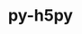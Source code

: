 ---
title: "py-h5py"
layout: cache
categories: [package, develop-2024-03-10]
meta: {"versions": ["3.8.0"], "compilers": ["apple-clang@=15.0.0", "cce@=15.0.1", "gcc@=11.1.0", "gcc@=11.4.0", "gcc@=9.4.0", "oneapi@=2024.0.0"], "oss": ["rhel8", "ubuntu20.04", "ubuntu22.04", "ventura"], "platforms": ["darwin", "linux"], "targets": ["aarch64", "neoverse_v1", "neoverse_v2", "ppc64le", "x86_64_v3", "zen4"], "stacks": ["data-vis-sdk", "e4s", "e4s-cray-rhel", "e4s-neoverse-v2", "e4s-neoverse_v1", "e4s-oneapi", "e4s-power", "ml-darwin-aarch64-mps", "ml-linux-x86_64-cpu", "ml-linux-x86_64-cuda", "ml-linux-x86_64-rocm", "root"], "num_specs": 25, "num_specs_by_stack": {"root": 25, "ml-darwin-aarch64-mps": 1, "e4s-cray-rhel": 2, "e4s-power": 2, "data-vis-sdk": 2, "e4s-neoverse_v1": 4, "e4s-neoverse-v2": 4, "e4s": 4, "ml-linux-x86_64-cpu": 2, "ml-linux-x86_64-cuda": 2, "ml-linux-x86_64-rocm": 1, "e4s-oneapi": 2}}
spec_details: [{"hash": "3frxlfulnpgb66whugkzhlwzlsqbkho2", "compiler": "apple-clang@=15.0.0", "versions": ["3.8.0"], "os": "ventura", "platform": "darwin", "target": "aarch64", "variants": ["build_system=python_pip", "+mpi"], "stacks": ["root", "ml-darwin-aarch64-mps"], "size": "-", "tarball": "https://binaries.spack.io/releases/develop-2024-03-10/build_cache/darwin-ventura-aarch64/apple-clang-15.0.0/py-h5py-3.8.0/darwin-ventura-aarch64-apple-clang-15.0.0-py-h5py-3.8.0-3frxlfulnpgb66whugkzhlwzlsqbkho2.spack"}, {"hash": "slhfz2zuuvsqlzdn3fr4iqzo4bh6c7d6", "compiler": "cce@=15.0.1", "versions": ["3.8.0"], "os": "rhel8", "platform": "linux", "target": "zen4", "variants": ["build_system=python_pip", "~mpi"], "stacks": ["e4s-cray-rhel", "root"], "size": "-", "tarball": "https://binaries.spack.io/releases/develop-2024-03-10/build_cache/linux-rhel8-zen4/cce-15.0.1/py-h5py-3.8.0/linux-rhel8-zen4-cce-15.0.1-py-h5py-3.8.0-slhfz2zuuvsqlzdn3fr4iqzo4bh6c7d6.spack"}, {"hash": "y75ks67kkwvd3axboswer4as3azrbnkl", "compiler": "cce@=15.0.1", "versions": ["3.8.0"], "os": "rhel8", "platform": "linux", "target": "zen4", "variants": ["build_system=python_pip", "+mpi"], "stacks": ["e4s-cray-rhel", "root"], "size": "-", "tarball": "https://binaries.spack.io/releases/develop-2024-03-10/build_cache/linux-rhel8-zen4/cce-15.0.1/py-h5py-3.8.0/linux-rhel8-zen4-cce-15.0.1-py-h5py-3.8.0-y75ks67kkwvd3axboswer4as3azrbnkl.spack"}, {"hash": "2ylnnu3owe2ozszfcsm7ino5amgd644y", "compiler": "gcc@=9.4.0", "versions": ["3.8.0"], "os": "ubuntu20.04", "platform": "linux", "target": "ppc64le", "variants": ["build_system=python_pip", "+mpi"], "stacks": ["e4s-power", "root"], "size": "-", "tarball": "https://binaries.spack.io/releases/develop-2024-03-10/build_cache/linux-ubuntu20.04-ppc64le/gcc-9.4.0/py-h5py-3.8.0/linux-ubuntu20.04-ppc64le-gcc-9.4.0-py-h5py-3.8.0-2ylnnu3owe2ozszfcsm7ino5amgd644y.spack"}, {"hash": "saoyut7suqb4jxp2ubgb76nxga5a64rb", "compiler": "gcc@=9.4.0", "versions": ["3.8.0"], "os": "ubuntu20.04", "platform": "linux", "target": "ppc64le", "variants": ["build_system=python_pip", "+mpi"], "stacks": ["e4s-power", "root"], "size": "-", "tarball": "https://binaries.spack.io/releases/develop-2024-03-10/build_cache/linux-ubuntu20.04-ppc64le/gcc-9.4.0/py-h5py-3.8.0/linux-ubuntu20.04-ppc64le-gcc-9.4.0-py-h5py-3.8.0-saoyut7suqb4jxp2ubgb76nxga5a64rb.spack"}, {"hash": "rlgwfayrms6yyrxfbapoivnnfdbnidib", "compiler": "gcc@=11.1.0", "versions": ["3.8.0"], "os": "ubuntu20.04", "platform": "linux", "target": "x86_64_v3", "variants": ["build_system=python_pip", "+mpi"], "stacks": ["data-vis-sdk", "root"], "size": "-", "tarball": "https://binaries.spack.io/releases/develop-2024-03-10/build_cache/linux-ubuntu20.04-x86_64_v3/gcc-11.1.0/py-h5py-3.8.0/linux-ubuntu20.04-x86_64_v3-gcc-11.1.0-py-h5py-3.8.0-rlgwfayrms6yyrxfbapoivnnfdbnidib.spack"}, {"hash": "lxjdlui7vhfmscn7z4hcwagcdqaa45jc", "compiler": "gcc@=11.1.0", "versions": ["3.8.0"], "os": "ubuntu20.04", "platform": "linux", "target": "x86_64_v3", "variants": ["build_system=python_pip", "+mpi"], "stacks": ["data-vis-sdk", "root"], "size": "-", "tarball": "https://binaries.spack.io/releases/develop-2024-03-10/build_cache/linux-ubuntu20.04-x86_64_v3/gcc-11.1.0/py-h5py-3.8.0/linux-ubuntu20.04-x86_64_v3-gcc-11.1.0-py-h5py-3.8.0-lxjdlui7vhfmscn7z4hcwagcdqaa45jc.spack"}, {"hash": "s67jnh7e76d2bdq4dh6im7cvt7sraz6i", "compiler": "gcc@=11.4.0", "versions": ["3.8.0"], "os": "ubuntu22.04", "platform": "linux", "target": "neoverse_v1", "variants": ["build_system=python_pip", "+mpi"], "stacks": ["e4s-neoverse_v1", "root"], "size": "-", "tarball": "https://binaries.spack.io/releases/develop-2024-03-10/build_cache/linux-ubuntu22.04-neoverse_v1/gcc-11.4.0/py-h5py-3.8.0/linux-ubuntu22.04-neoverse_v1-gcc-11.4.0-py-h5py-3.8.0-s67jnh7e76d2bdq4dh6im7cvt7sraz6i.spack"}, {"hash": "e2u2knb4c6o7254lgv56xlmlxuwakshy", "compiler": "gcc@=11.4.0", "versions": ["3.8.0"], "os": "ubuntu22.04", "platform": "linux", "target": "neoverse_v1", "variants": ["build_system=python_pip", "+mpi"], "stacks": ["e4s-neoverse_v1", "root"], "size": "-", "tarball": "https://binaries.spack.io/releases/develop-2024-03-10/build_cache/linux-ubuntu22.04-neoverse_v1/gcc-11.4.0/py-h5py-3.8.0/linux-ubuntu22.04-neoverse_v1-gcc-11.4.0-py-h5py-3.8.0-e2u2knb4c6o7254lgv56xlmlxuwakshy.spack"}, {"hash": "x56c55arvooxusv3wogfkoyrqguyrims", "compiler": "gcc@=11.4.0", "versions": ["3.8.0"], "os": "ubuntu22.04", "platform": "linux", "target": "neoverse_v1", "variants": ["build_system=python_pip", "+mpi"], "stacks": ["e4s-neoverse_v1", "root"], "size": "-", "tarball": "https://binaries.spack.io/releases/develop-2024-03-10/build_cache/linux-ubuntu22.04-neoverse_v1/gcc-11.4.0/py-h5py-3.8.0/linux-ubuntu22.04-neoverse_v1-gcc-11.4.0-py-h5py-3.8.0-x56c55arvooxusv3wogfkoyrqguyrims.spack"}, {"hash": "4aved6mxgitr63ga2odi32pjpo2jpz7w", "compiler": "gcc@=11.4.0", "versions": ["3.8.0"], "os": "ubuntu22.04", "platform": "linux", "target": "neoverse_v1", "variants": ["build_system=python_pip", "+mpi"], "stacks": ["e4s-neoverse_v1", "root"], "size": "-", "tarball": "https://binaries.spack.io/releases/develop-2024-03-10/build_cache/linux-ubuntu22.04-neoverse_v1/gcc-11.4.0/py-h5py-3.8.0/linux-ubuntu22.04-neoverse_v1-gcc-11.4.0-py-h5py-3.8.0-4aved6mxgitr63ga2odi32pjpo2jpz7w.spack"}, {"hash": "yqyzuv5lqrk54wjoxyz2liodxgkya7vv", "compiler": "gcc@=11.4.0", "versions": ["3.8.0"], "os": "ubuntu22.04", "platform": "linux", "target": "neoverse_v2", "variants": ["build_system=python_pip", "+mpi"], "stacks": ["e4s-neoverse-v2", "root"], "size": "-", "tarball": "https://binaries.spack.io/releases/develop-2024-03-10/build_cache/linux-ubuntu22.04-neoverse_v2/gcc-11.4.0/py-h5py-3.8.0/linux-ubuntu22.04-neoverse_v2-gcc-11.4.0-py-h5py-3.8.0-yqyzuv5lqrk54wjoxyz2liodxgkya7vv.spack"}, {"hash": "janetzrpdpz47uhz2vkw6dsd24o5iodc", "compiler": "gcc@=11.4.0", "versions": ["3.8.0"], "os": "ubuntu22.04", "platform": "linux", "target": "neoverse_v2", "variants": ["build_system=python_pip", "+mpi"], "stacks": ["e4s-neoverse-v2", "root"], "size": "-", "tarball": "https://binaries.spack.io/releases/develop-2024-03-10/build_cache/linux-ubuntu22.04-neoverse_v2/gcc-11.4.0/py-h5py-3.8.0/linux-ubuntu22.04-neoverse_v2-gcc-11.4.0-py-h5py-3.8.0-janetzrpdpz47uhz2vkw6dsd24o5iodc.spack"}, {"hash": "7zx26d67a6s2rkrm2r35hj5lbspihgou", "compiler": "gcc@=11.4.0", "versions": ["3.8.0"], "os": "ubuntu22.04", "platform": "linux", "target": "neoverse_v2", "variants": ["build_system=python_pip", "+mpi"], "stacks": ["e4s-neoverse-v2", "root"], "size": "-", "tarball": "https://binaries.spack.io/releases/develop-2024-03-10/build_cache/linux-ubuntu22.04-neoverse_v2/gcc-11.4.0/py-h5py-3.8.0/linux-ubuntu22.04-neoverse_v2-gcc-11.4.0-py-h5py-3.8.0-7zx26d67a6s2rkrm2r35hj5lbspihgou.spack"}, {"hash": "qp7eun4t74p5pzctzvborr3ymdsrro4r", "compiler": "gcc@=11.4.0", "versions": ["3.8.0"], "os": "ubuntu22.04", "platform": "linux", "target": "neoverse_v2", "variants": ["build_system=python_pip", "+mpi"], "stacks": ["e4s-neoverse-v2", "root"], "size": "-", "tarball": "https://binaries.spack.io/releases/develop-2024-03-10/build_cache/linux-ubuntu22.04-neoverse_v2/gcc-11.4.0/py-h5py-3.8.0/linux-ubuntu22.04-neoverse_v2-gcc-11.4.0-py-h5py-3.8.0-qp7eun4t74p5pzctzvborr3ymdsrro4r.spack"}, {"hash": "l5y4an6ong7rlx6wfyuwdfw3hjk5mmla", "compiler": "gcc@=11.4.0", "versions": ["3.8.0"], "os": "ubuntu22.04", "platform": "linux", "target": "x86_64_v3", "variants": ["build_system=python_pip", "+mpi"], "stacks": ["e4s", "root"], "size": "-", "tarball": "https://binaries.spack.io/releases/develop-2024-03-10/build_cache/linux-ubuntu22.04-x86_64_v3/gcc-11.4.0/py-h5py-3.8.0/linux-ubuntu22.04-x86_64_v3-gcc-11.4.0-py-h5py-3.8.0-l5y4an6ong7rlx6wfyuwdfw3hjk5mmla.spack"}, {"hash": "vhfgwfzzb2zjrlpoj4e7n7u6hbawav35", "compiler": "gcc@=11.4.0", "versions": ["3.8.0"], "os": "ubuntu22.04", "platform": "linux", "target": "x86_64_v3", "variants": ["build_system=python_pip", "+mpi"], "stacks": ["e4s", "root"], "size": "-", "tarball": "https://binaries.spack.io/releases/develop-2024-03-10/build_cache/linux-ubuntu22.04-x86_64_v3/gcc-11.4.0/py-h5py-3.8.0/linux-ubuntu22.04-x86_64_v3-gcc-11.4.0-py-h5py-3.8.0-vhfgwfzzb2zjrlpoj4e7n7u6hbawav35.spack"}, {"hash": "kyyyr66vvdtknjlfj745ijvyceddnfxe", "compiler": "gcc@=11.4.0", "versions": ["3.8.0"], "os": "ubuntu22.04", "platform": "linux", "target": "x86_64_v3", "variants": ["build_system=python_pip", "~mpi"], "stacks": ["ml-linux-x86_64-cpu", "ml-linux-x86_64-cuda", "root"], "size": "-", "tarball": "https://binaries.spack.io/releases/develop-2024-03-10/build_cache/linux-ubuntu22.04-x86_64_v3/gcc-11.4.0/py-h5py-3.8.0/linux-ubuntu22.04-x86_64_v3-gcc-11.4.0-py-h5py-3.8.0-kyyyr66vvdtknjlfj745ijvyceddnfxe.spack"}, {"hash": "pfzynidju5rkirriea5kuxupuew3fpda", "compiler": "gcc@=11.4.0", "versions": ["3.8.0"], "os": "ubuntu22.04", "platform": "linux", "target": "x86_64_v3", "variants": ["build_system=python_pip", "+mpi"], "stacks": ["e4s", "root"], "size": "-", "tarball": "https://binaries.spack.io/releases/develop-2024-03-10/build_cache/linux-ubuntu22.04-x86_64_v3/gcc-11.4.0/py-h5py-3.8.0/linux-ubuntu22.04-x86_64_v3-gcc-11.4.0-py-h5py-3.8.0-pfzynidju5rkirriea5kuxupuew3fpda.spack"}, {"hash": "vejitp7535yp6bislgv45kwkaadgkdf6", "compiler": "gcc@=11.4.0", "versions": ["3.8.0"], "os": "ubuntu22.04", "platform": "linux", "target": "x86_64_v3", "variants": ["build_system=python_pip", "+mpi"], "stacks": ["e4s", "root"], "size": "-", "tarball": "https://binaries.spack.io/releases/develop-2024-03-10/build_cache/linux-ubuntu22.04-x86_64_v3/gcc-11.4.0/py-h5py-3.8.0/linux-ubuntu22.04-x86_64_v3-gcc-11.4.0-py-h5py-3.8.0-vejitp7535yp6bislgv45kwkaadgkdf6.spack"}, {"hash": "mxj6vpvndmaogspemuwog3w5jfdkns6w", "compiler": "gcc@=11.4.0", "versions": ["3.8.0"], "os": "ubuntu22.04", "platform": "linux", "target": "x86_64_v3", "variants": ["build_system=python_pip", "+mpi"], "stacks": ["ml-linux-x86_64-cpu", "root"], "size": "-", "tarball": "https://binaries.spack.io/releases/develop-2024-03-10/build_cache/linux-ubuntu22.04-x86_64_v3/gcc-11.4.0/py-h5py-3.8.0/linux-ubuntu22.04-x86_64_v3-gcc-11.4.0-py-h5py-3.8.0-mxj6vpvndmaogspemuwog3w5jfdkns6w.spack"}, {"hash": "xihdim4wn3x3djdtzsxilpopdqtfiwvw", "compiler": "gcc@=11.4.0", "versions": ["3.8.0"], "os": "ubuntu22.04", "platform": "linux", "target": "x86_64_v3", "variants": ["build_system=python_pip", "+mpi"], "stacks": ["ml-linux-x86_64-rocm", "root"], "size": "-", "tarball": "https://binaries.spack.io/releases/develop-2024-03-10/build_cache/linux-ubuntu22.04-x86_64_v3/gcc-11.4.0/py-h5py-3.8.0/linux-ubuntu22.04-x86_64_v3-gcc-11.4.0-py-h5py-3.8.0-xihdim4wn3x3djdtzsxilpopdqtfiwvw.spack"}, {"hash": "oiiazlmbkhikex2mcxd2rrpugqobw5ir", "compiler": "gcc@=11.4.0", "versions": ["3.8.0"], "os": "ubuntu22.04", "platform": "linux", "target": "x86_64_v3", "variants": ["build_system=python_pip", "+mpi"], "stacks": ["ml-linux-x86_64-cuda", "root"], "size": "-", "tarball": "https://binaries.spack.io/releases/develop-2024-03-10/build_cache/linux-ubuntu22.04-x86_64_v3/gcc-11.4.0/py-h5py-3.8.0/linux-ubuntu22.04-x86_64_v3-gcc-11.4.0-py-h5py-3.8.0-oiiazlmbkhikex2mcxd2rrpugqobw5ir.spack"}, {"hash": "pguddw6sv3frw7yojllrbpuyezzo566a", "compiler": "oneapi@=2024.0.0", "versions": ["3.8.0"], "os": "ubuntu22.04", "platform": "linux", "target": "x86_64_v3", "variants": ["build_system=python_pip", "+mpi"], "stacks": ["root", "e4s-oneapi"], "size": "-", "tarball": "https://binaries.spack.io/releases/develop-2024-03-10/build_cache/linux-ubuntu22.04-x86_64_v3/oneapi-2024.0.0/py-h5py-3.8.0/linux-ubuntu22.04-x86_64_v3-oneapi-2024.0.0-py-h5py-3.8.0-pguddw6sv3frw7yojllrbpuyezzo566a.spack"}, {"hash": "xbcu7znrci32c5jaoaii7nft5kqc75gf", "compiler": "oneapi@=2024.0.0", "versions": ["3.8.0"], "os": "ubuntu22.04", "platform": "linux", "target": "x86_64_v3", "variants": ["build_system=python_pip", "+mpi"], "stacks": ["root", "e4s-oneapi"], "size": "-", "tarball": "https://binaries.spack.io/releases/develop-2024-03-10/build_cache/linux-ubuntu22.04-x86_64_v3/oneapi-2024.0.0/py-h5py-3.8.0/linux-ubuntu22.04-x86_64_v3-oneapi-2024.0.0-py-h5py-3.8.0-xbcu7znrci32c5jaoaii7nft5kqc75gf.spack"}]
---